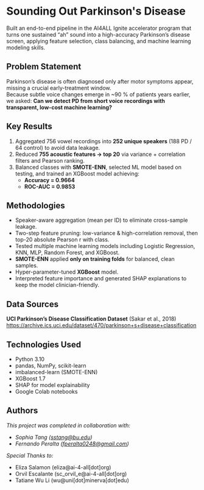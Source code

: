 # Sounding Out Parkinson's Disease

Built an end-to-end pipeline in the AI4ALL Ignite accelerator program that turns one sustained “ah” sound into a high-accuracy Parkinson’s disease screen, applying feature selection, class balancing, and machine learning modeling skills.


## Problem Statement <!--- do not change this line -->

Parkinson’s disease is often diagnosed only after motor symptoms appear, missing a crucial early-treatment window.  
Because subtle voice changes emerge in ~90 % of patients years earlier, we asked: **Can we detect PD from short voice recordings with transparent, low-cost machine learning?**


## Key Results <!--- do not change this line -->

1. Aggregated 756 vowel recordings into **252 unique speakers** (188 PD / 64 control) to avoid data leakage.  
2. Reduced **755 acoustic features → top 20** via variance + correlation filters and Pearson ranking.  
3. Balanced classes with **SMOTE-ENN**, selected ML model based on testing, and trained an XGBoost model achieving:  
   - **Accuracy = 0.9664**  
   - **ROC-AUC = 0.9853**  


## Methodologies <!--- do not change this line -->

* Speaker-aware aggregation (mean per ID) to eliminate cross-sample leakage.  
* Two-step feature pruning: low-variance & high-correlation removal, then top-20 absolute Pearson r with class.  
* Tested multiple machine learning models including Logistic Regression, KNN, MLP, Random Forest, and XGBoost.  
* **SMOTE-ENN** applied **only on training folds** for balanced, clean samples.  
* Hyper-parameter-tuned **XGBoost** model.  
* Interpreted feature importance and generated SHAP explanations to keep the model clinician-friendly.


## Data Sources <!--- do not change this line -->

**UCI Parkinson’s Disease Classification Dataset** (Sakar et al., 2018)  
  <https://archive.ics.uci.edu/dataset/470/parkinson+s+disease+classification>

## Technologies Used <!--- do not change this line -->

- Python 3.10  
- pandas, NumPy, scikit-learn  
- imbalanced-learn (SMOTE-ENN)  
- XGBoost 1.7  
- SHAP for model explainability  
- Google Colab notebooks

## Authors <!--- do not change this line -->

*This project was completed in collaboration with:*
- *Sophia Tang ([sstang@bu.edu](mailto:sstang@bu.edu))*
- *Fernando Peralta ([fperalta0248@gmail.com](mailto:fperalta0248@gmail.com))*

*Special Thanks to:*
- Eliza Salamon (eliza@ai-4-all[dot]org)
- Orvil Escalante (sc_orvil_e@ai-4-all[dot]org)
- Tatiane Wu Li (wu@uni[dot]minerva[dot]edu)
